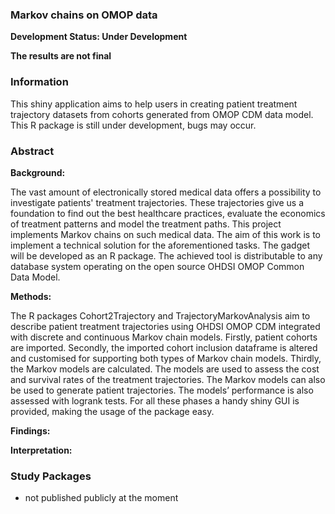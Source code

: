 ### Markov chains on OMOP data

**Development Status: Under Development**

**The results are not final**


### Information



This shiny application aims to help users in creating patient treatment trajectory datasets from cohorts generated from OMOP CDM data model.
This R package is still under development, bugs may occur.


### Abstract 

**Background:**  

The vast amount of electronically stored medical data offers a possibility to investigate patients' treatment trajectories. These trajectories give us a foundation to find out the best healthcare practices, evaluate the economics of treatment patterns and model the treatment paths.  This project implements Markov chains on such medical data. The aim of this work is to implement a technical solution for the aforementioned tasks. The gadget will be developed as an R package. The achieved tool is distributable to any database system operating on the open source OHDSI OMOP Common Data Model.

**Methods:** 

The R packages Cohort2Trajectory and TrajectoryMarkovAnalysis aim to describe patient treatment trajectories using OHDSI OMOP CDM integrated with discrete and continuous Markov chain models. Firstly, patient cohorts are imported. Secondly,  the imported cohort inclusion dataframe is altered and customised for supporting both types of Markov chain models. Thirdly, the Markov models are calculated. The models are used to assess the cost and survival rates of the treatment trajectories. The Markov models can also be used to generate patient trajectories. The models’ performance is also assessed with logrank tests. For all these phases a handy shiny GUI is provided, making the usage of the package easy.

**Findings:** 


**Interpretation:**



### Study Packages

- not published publicly at the moment


